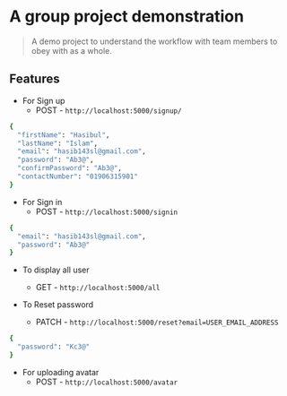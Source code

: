 # A group project demonstration

> A demo project to understand the workflow with team members to obey with as a whole.

## Features

- For Sign up
  - POST - `http://localhost:5000/signup/`

```bash
{
  "firstName": "Hasibul",
  "lastName": "Islam",
  "email": "hasib143sl@gmail.com",
  "password": "Ab3@",
  "confirmPassword": "Ab3@",
  "contactNumber": "01906315901"
}
```

- For Sign in
  - POST - `http://localhost:5000/signin`

```bash
{
  "email": "hasib143sl@gmail.com",
  "password": "Ab3@"
}
```

- To display all user

  - GET - `http://localhost:5000/all`

- To Reset password
  - PATCH - `http://localhost:5000/reset?email=USER_EMAIL_ADDRESS`

```bash
{
  "password": "Kc3@"
}
```

- For uploading avatar
  - POST - `http://localhost:5000/avatar`
